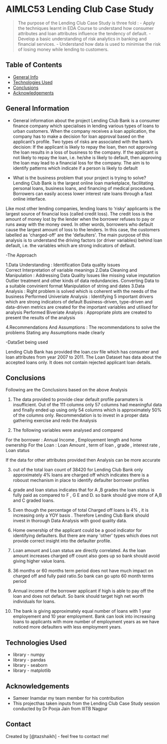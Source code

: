 # AIMLC53 Lending Club Case Study
> The purpose of the Lending Club Case Study is three fold :
    - Apply the techniques learnt in EDA Course to understand how consumer attributes and loan attributes influence the tendency of default.
    - Develop a basic understanding of risk analytics in banking and financial services. 
    - Understand how data is used to minimise the risk of losing money while lending to customers.


## Table of Contents
* [General Info](#general-information)
* [Technologies Used](#technologies-used)
* [Conclusions](#conclusions)
* [Acknowledgements](#acknowledgements)


## General Information

- General information about the project
Lending Club Bank is a consumer finance company which specialises in lending various types of loans to urban customers. When the company receives a loan application, the company has to make a decision for loan approval based on the applicant’s profile. Two types of risks are associated with the bank’s decision:
    If the applicant is likely to repay the loan, then not approving the loan results in a loss of business to the company.
    If the applicant is not likely to repay the loan, i.e. he/she is likely to default, then approving the loan may lead to a financial loss for the company.
The aim is to identify patterns which indicate if a person is likely to default

- What is the business problem that your project is trying to solve?
Lending Club Bank is the largest online loan marketplace, facilitating personal loans, business loans, and financing of medical procedures. Borrowers can easily access lower interest rate loans through a fast online interface. 

Like most other lending companies, lending loans to ‘risky’ applicants is the largest source of financial loss (called credit loss). The credit loss is the amount of money lost by the lender when the borrower refuses to pay or runs away with the money owed. In other words, borrowers who default cause the largest amount of loss to the lenders. In this case, the customers labelled as 'charged-off' are the 'defaulters'. 
The main purpose of this analysis is to understand the driving factors (or driver variables) behind loan default, i.e. the variables which are strong indicators of default.

-The Approach

1.Data Understanding : Identification Data quality issues  
                       Correct Interpretation of variable meanings
2.Data Cleaning and Manipulation : Addressing Data Quality Issues like missing value imputation
                                   Outlier treatment and other kinds of data redundancies. 
                                   Converting Data to a suitable convinient format Manipulation of string and dates
3.Data Analysis : Right problem is solved which is coherent with the needs of the business
                  Performed Univeriate Analysis : Identifying 5 important drivers which are strong indicators of default 
                  Business-driven, type-driven and data-driven metrics are created for the important variables and utilised for analysis                       Performed Biveriate Analysis : Appropriate plots are created to present the results of the analysis
                  
4.Recommendations And Assumptions : The recommendations to solve the problems
                                    Stating any Assumptions made clearly


-DataSet being used

Lending Club Bank has provided the loan.csv file which has consumer and loan attributes from year 2007 to 2011.
The Loan Dataset has data about the accepted loans only. It does not contain rejected applicant loan details.

## Conclusions

Following are the Conclusions based on the above Analysis

1) The data provided to provide clear default profile paramaters is insufficient. Out of the 111 columns only 57 columns had meaningful data and finally ended up using only 54 columns which is approximately 50% of the columns only. Recommendation is to invest in a proper data gathering exercise and redo the Analysis

2) The following variables were analysed and compared 

For the borrower : Annual Income , Employement length and home ownership
For the Loan : Loan Amount , term of loan , grade , interest rate , Loan status

If the data for other attributes provided then Analysis can be more accurate

3) out of the total loan count of 38420 for Lending Club Bank only approximately 4% loans are charged off which indicates there is a roboust mechanism in place to identify defaulter borrower profiles

4) grade and loan status indicates that for A ,B grades the loan status is fully paid as compared to F , G E and D. so bank should give more of A,B and C graded loans.

5) Even though the percentage of total Charged off loans is 4% , it is increasing only a YOY basis . Therefore Lending Club Bank should invest in thorough Data Analysis with good quality data.

6) Home ownership of the applicant could be a good indicator for identifying defaulters. But there are many 'other' types which does not provide correct insight into the defaulter profile.

7) Loan amount and Loan status are directly correlated. As the loan amount increases charged off count also goes up so bank should avoid giving higher value loans.

8) 36 months or 60 months term period does not have much impact on charged off and fully paid ratio.So bank can go upto 60 month terms period

9) Annual income of the borrower applicant if high is able to pay off the loan and does not default. So bank should target high net worth individuals for loans.

10) The bank is giving approximately equal number of loans with 1 year employement and 10 year employment. Bank can look into increasing loans to applicants with more number of employment years as we have noticed more defaulters with less employment years.


## Technologies Used

- library - numpy
- library - pandas
- library - seaborn
- library - matplotlib


## Acknowledgements

- Sameer Inamdar my team member for his contribution
- This projecthas taken inputs from the Lending Club Case Study session conducted by Dr Pooja Jain from IIITB Nagpur


## Contact
Created by [@tazshaikh] - feel free to contact me!


